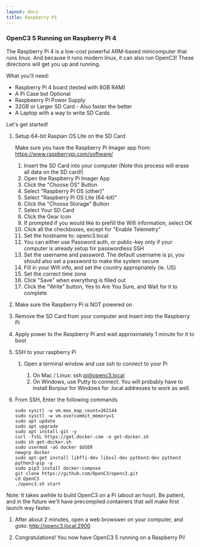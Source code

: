 ```yaml
---
layout: docs
title: Raspberry Pi
---
```


### OpenC3 5 Running on Raspberry Pi 4

The Raspberry Pi 4 is a low-cost powerful ARM-based minicomputer that runs linux. And because it runs modern linux, it can also run OpenC3! These directions will get you up and running.

What you'll need:

- Raspberry Pi 4 board (tested with 8GB RAM)
- A Pi Case but Optional
- Raspbeerry Pi Power Supply
- 32GB or Larger SD Card - Also faster the better
- A Laptop with a way to write SD Cards

Let's get started!

1. Setup 64-bit Raspian OS Lite on the SD Card

   Make sure you have the Raspberry Pi Imager app from: https://www.raspberrypi.com/software/

   1. Insert the SD Card into your computer (Note this process will erase all data on the SD card!)
   1. Open the Raspberry Pi Imager App
   1. Click the "Choose OS" Button
   1. Select "Raspberry Pi OS (other)"
   1. Select "Raspberry Pi OS Lite (64-bit)"
   1. Click the "Choose Storage" Button
   1. Select Your SD Card
   1. Click the Gear Icon
   1. If prompted if you would like to prefill the Wifi information, select OK
   1. Click all the checkboxes, except for "Enable Telemetry"
   1. Set the hostname to: openc3.local
   1. You can either use Password auth, or public-key only if your computer is already setup for passwordless SSH
   1. Set the username and password. The default username is pi, you should also set a password to make the system secure
   1. Fill in your Wifi info, and set the country appropriately (ie. US)
   1. Set the correct time zone
   1. Click "Save" when everything is filled out
   1. Click the "Write" button, Yes to Are You Sure, and Wait for it to complete

1. Make sure the Raspberry Pi is NOT powered on

1. Remove the SD Card from your computer and insert into the Raspberry Pi

1. Apply power to the Raspberry Pi and wait approximately 1 minute for it to boot

1. SSH to your raspberry Pi

   1. Open a terminal window and use ssh to connect to your Pi

      1. On Mac / Linux: ssh pi@openc3.local
      1. On Windows, use Putty to connect. You will probably have to install Bonjour for Windows for .local addresses to work as well.

1. From SSH, Enter the following commands

   ```
   sudo sysctl -w vm.max_map_count=262144
   sudo sysctl -w vm.overcommit_memory=1
   sudo apt update
   sudo apt upgrade
   sudo apt install git -y
   curl -fsSL https://get.docker.com -o get-docker.sh
   sudo sh get-docker.sh
   sudo usermod -aG docker $USER
   newgrp docker
   sudo apt-get install libffi-dev libssl-dev python3-dev python3 python3-pip -y
   sudo pip3 install docker-compose
   git clone https://github.com/OpenC3/openc3.git
   cd OpenC3
   ./openc3.sh start
   ```

Note: It takes awhile to build OpenC3 on a Pi (about an hour). Be patient, and in the future we'll have precompiled containers that will make first launch way faster.

1. After about 2 minutes, open a web browswer on your computer, and goto: http://openc3.local:2900

1. Congratulations! You now have OpenC3 5 running on a Raspberry Pi!
